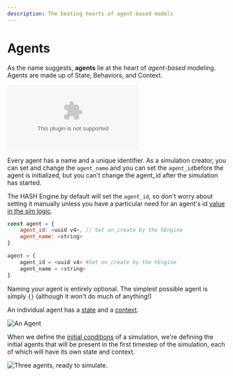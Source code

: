 ```yaml
---
description: The beating hearts of agent-based models
---
```


# Agents

As the name suggests, **agents** lie at the heart of _agent_-_based_ modeling. Agents are made up of State, Behaviors, and Context.

<Embed url="https://youtu.be/PTW6R-PrT38" caption="Anatomy of an Agent" type="youtube" />

Every agent has a name and a unique identifier. As a simulation creator, you can set and change the `agent_name` and you can set the `agent_id`before the agent is initialized, but you can't change the agent_id after the simulation has started.

<Hint style="info">

The HASH Engine by default will set the `agent_id`, so don't worry about setting it manually unless you have a particular need for an agent's id [value in the sim logic](../libraries/hash/agent.md#generateagentid).

</Hint>

<Tabs>
<Tab title="JavaScript" >


```javascript
const agent = {
    agent_id: <uuid v4>, // Set on_create by the hEngine
    agent_name: <string>
}
```

</Tab >

<Tab title="Python" >


```python
agent = {
    agent_id = <uuid v4> #Set on_create by the hEngine
    agent_name = <string>
}
```

</Tab>
</Tabs>

Naming your agent is entirely optional. The simplest possible agent is simply `{}` \(although it won't do much of anything!\)

An individual agent has a [state](state.md) and a [context](context.md).

![An Agent](https://cdn-us1.hash.ai/site/docs/image%20%2814%29.png)

When we define the [initial conditions](initial-state.md) of a simulation, we're defining the initial agents that will be present in the first timestep of the simulation, each of which will have its own state and context.

![Three agents, ready to simulate.](https://cdn-us1.hash.ai/site/docs/image%20%2813%29.png)
